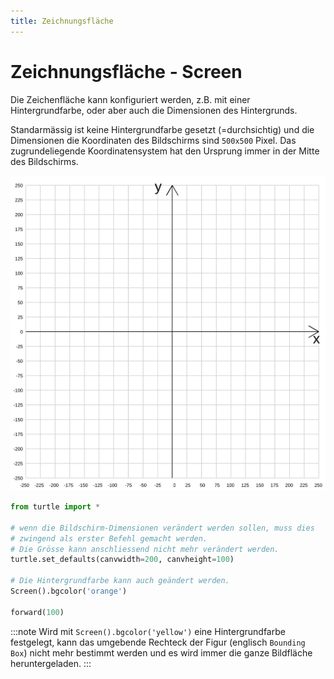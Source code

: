 ```yaml
---
title: Zeichnungsfläche
---
```


# Zeichnungsfläche - Screen

Die Zeichenfläche kann konfiguriert werden, z.B. mit einer Hintergrundfarbe, oder aber auch die Dimensionen des Hintergrunds.

Standarmässig ist keine Hintergrundfarbe gesetzt (=durchsichtig) und die Dimensionen die Koordinaten des Bildschirms sind `500x500` Pixel. Das zugrundeliegende Koordinatensystem hat den Ursprung immer in der Mitte des Bildschirms.

![](images/Screen__coordinates_py.svg)


```py live_py slim
from turtle import *

# wenn die Bildschirm-Dimensionen verändert werden sollen, muss dies
# zwingend als erster Befehl gemacht werden.
# Die Grösse kann anschliessend nicht mehr verändert werden.
turtle.set_defaults(canvwidth=200, canvheight=100)

# Die Hintergrundfarbe kann auch geändert werden.
Screen().bgcolor('orange')

forward(100)

```

:::note
Wird mit `Screen().bgcolor('yellow')` eine Hintergrundfarbe festgelegt, kann das umgebende Rechteck der Figur (englisch `Bounding Box`) nicht mehr bestimmt werden und es wird immer die ganze Bildfläche heruntergeladen. 
:::